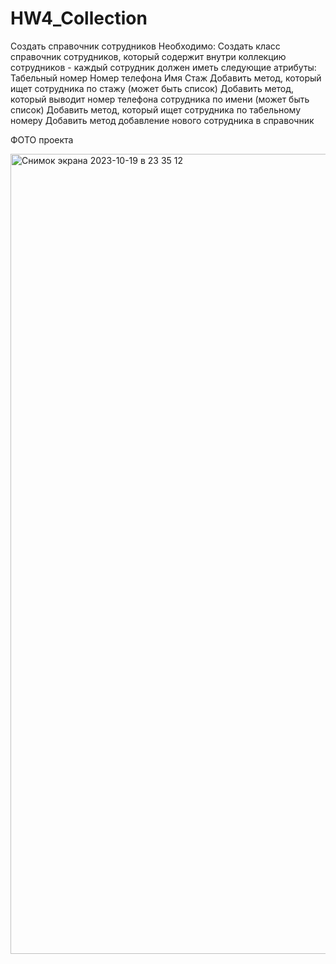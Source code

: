 # HW4_Collection

Создать справочник сотрудников
Необходимо:
Создать класс справочник сотрудников, который содержит внутри коллекцию сотрудников - каждый сотрудник должен иметь следующие атрибуты:
Табельный номер
Номер телефона
Имя
Стаж
Добавить метод, который ищет сотрудника по стажу (может быть список)
Добавить метод, который выводит номер телефона сотрудника по имени (может быть список)
Добавить метод, который ищет сотрудника по табельному номеру
Добавить метод добавление нового сотрудника в справочник

ФОТО проекта

<img width="1280" alt="Снимок экрана 2023-10-19 в 23 35 12" src="https://github.com/MikhailKostromin/HW4_Collection/assets/110930748/0a56bab5-18aa-4918-a8f1-30d7cc0dbef8">
